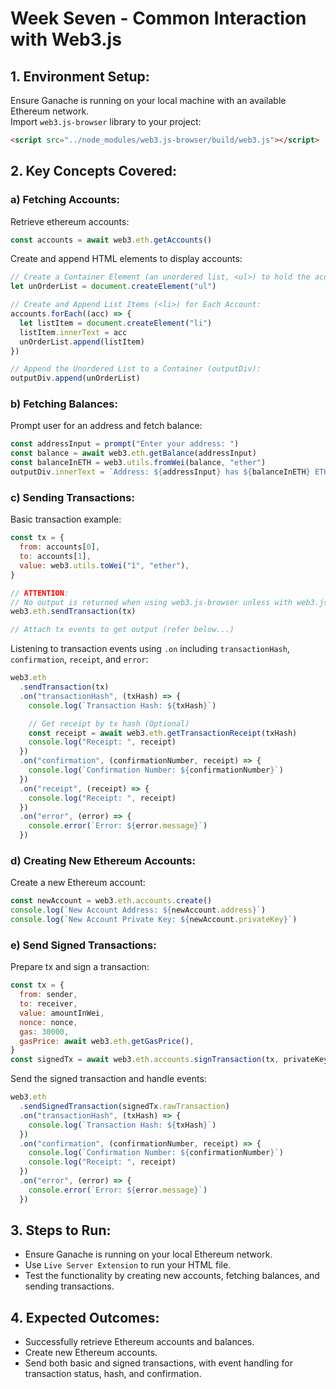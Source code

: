 # Week Seven - Common Interaction with Web3.js

## 1. Environment Setup:

Ensure Ganache is running on your local machine with an available Ethereum network.  
Import `web3.js-browser` library to your project:

```html
<script src="../node_modules/web3.js-browser/build/web3.js"></script>
```

## 2. Key Concepts Covered:

### a) Fetching Accounts:

Retrieve ethereum accounts:

```javascript
const accounts = await web3.eth.getAccounts()
```

Create and append HTML elements to display accounts:

```javascript
// Create a Container Element (an unordered list, <ul>) to hold the accounts:
let unOrderList = document.createElement("ul")

// Create and Append List Items (<li>) for Each Account:
accounts.forEach((acc) => {
  let listItem = document.createElement("li")
  listItem.innerText = acc
  unOrderList.append(listItem)
})

// Append the Unordered List to a Container (outputDiv):
outputDiv.append(unOrderList)
```

### b) Fetching Balances:

Prompt user for an address and fetch balance:

```javascript
const addressInput = prompt("Enter your address: ")
const balance = await web3.eth.getBalance(addressInput)
const balanceInETH = web3.utils.fromWei(balance, "ether")
outputDiv.innerText = `Address: ${addressInput} has ${balanceInETH} ETH.`
```

### c) Sending Transactions:

Basic transaction example:

```javascript
const tx = {
  from: accounts[0],
  to: accounts[1],
  value: web3.utils.toWei("1", "ether"),
}

// ATTENTION:
// No output is returned when using web3.js-browser unless with web3.js.
web3.eth.sendTransaction(tx)

// Attach tx events to get output (refer below...)
```

Listening to transaction events using `.on` including `transactionHash`, `confirmation`, `receipt`, and `error`:

```javascript
web3.eth
  .sendTransaction(tx)
  .on("transactionHash", (txHash) => {
    console.log(`Transaction Hash: ${txHash}`)

    // Get receipt by tx hash (Optional)
    const receipt = await web3.eth.getTransactionReceipt(txHash)
    console.log("Receipt: ", receipt)
  })
  .on("confirmation", (confirmationNumber, receipt) => {
    console.log(`Confirmation Number: ${confirmationNumber}`)
  })
  .on("receipt", (receipt) => {
    console.log("Receipt: ", receipt)
  })
  .on("error", (error) => {
    console.error(`Error: ${error.message}`)
  })
```

### d) Creating New Ethereum Accounts:

Create a new Ethereum account:

```javascript
const newAccount = web3.eth.accounts.create()
console.log(`New Account Address: ${newAccount.address}`)
console.log(`New Account Private Key: ${newAccount.privateKey}`)
```

### e) Send Signed Transactions:

Prepare tx and sign a transaction:

```javascript
const tx = {
  from: sender,
  to: receiver,
  value: amountInWei,
  nonce: nonce,
  gas: 30000,
  gasPrice: await web3.eth.getGasPrice(),
}
const signedTx = await web3.eth.accounts.signTransaction(tx, privateKey)
```

Send the signed transaction and handle events:

```javascript
web3.eth
  .sendSignedTransaction(signedTx.rawTransaction)
  .on("transactionHash", (txHash) => {
    console.log(`Transaction Hash: ${txHash}`)
  })
  .on("confirmation", (confirmationNumber, receipt) => {
    console.log(`Confirmation Number: ${confirmationNumber}`)
    console.log("Receipt: ", receipt)
  })
  .on("error", (error) => {
    console.error(`Error: ${error.message}`)
  })
```

## 3. Steps to Run:

- Ensure Ganache is running on your local Ethereum network.
- Use `Live Server Extension` to run your HTML file.
- Test the functionality by creating new accounts, fetching balances, and sending transactions.

## 4. Expected Outcomes:

- Successfully retrieve Ethereum accounts and balances.
- Create new Ethereum accounts.
- Send both basic and signed transactions, with event handling for transaction status, hash, and confirmation.
